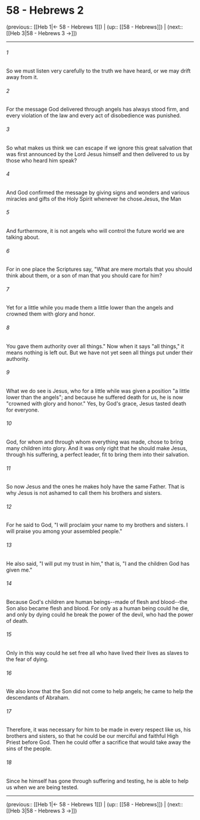 # 58 - Hebrews 2

(previous:: [[Heb 1|← 58 - Hebrews 1]]) | (up:: [[58 - Hebrews]]) | (next:: [[Heb 3|58 - Hebrews 3 →]])

***


###### 1 
So we must listen very carefully to the truth we have heard, or we may drift away from it. 

###### 2 
For the message God delivered through angels has always stood firm, and every violation of the law and every act of disobedience was punished. 

###### 3 
So what makes us think we can escape if we ignore this great salvation that was first announced by the Lord Jesus himself and then delivered to us by those who heard him speak? 

###### 4 
And God confirmed the message by giving signs and wonders and various miracles and gifts of the Holy Spirit whenever he chose.Jesus, the Man 

###### 5 
And furthermore, it is not angels who will control the future world we are talking about. 

###### 6 
For in one place the Scriptures say, "What are mere mortals that you should think about them, or a son of man that you should care for him? 

###### 7 
Yet for a little while you made them a little lower than the angels and crowned them with glory and honor. 

###### 8 
You gave them authority over all things." Now when it says "all things," it means nothing is left out. But we have not yet seen all things put under their authority. 

###### 9 
What we do see is Jesus, who for a little while was given a position "a little lower than the angels"; and because he suffered death for us, he is now "crowned with glory and honor." Yes, by God's grace, Jesus tasted death for everyone. 

###### 10 
God, for whom and through whom everything was made, chose to bring many children into glory. And it was only right that he should make Jesus, through his suffering, a perfect leader, fit to bring them into their salvation. 

###### 11 
So now Jesus and the ones he makes holy have the same Father. That is why Jesus is not ashamed to call them his brothers and sisters. 

###### 12 
For he said to God, "I will proclaim your name to my brothers and sisters. I will praise you among your assembled people." 

###### 13 
He also said, "I will put my trust in him," that is, "I and the children God has given me." 

###### 14 
Because God's children are human beings--made of flesh and blood--the Son also became flesh and blood. For only as a human being could he die, and only by dying could he break the power of the devil, who had the power of death. 

###### 15 
Only in this way could he set free all who have lived their lives as slaves to the fear of dying. 

###### 16 
We also know that the Son did not come to help angels; he came to help the descendants of Abraham. 

###### 17 
Therefore, it was necessary for him to be made in every respect like us, his brothers and sisters, so that he could be our merciful and faithful High Priest before God. Then he could offer a sacrifice that would take away the sins of the people. 

###### 18 
Since he himself has gone through suffering and testing, he is able to help us when we are being tested.

***

(previous:: [[Heb 1|← 58 - Hebrews 1]]) | (up:: [[58 - Hebrews]]) | (next:: [[Heb 3|58 - Hebrews 3 →]])
